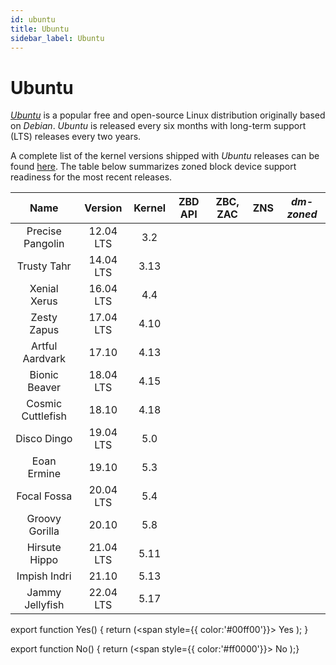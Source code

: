 ```yaml
---
id: ubuntu
title: Ubuntu
sidebar_label: Ubuntu
---
```


# Ubuntu

*<a href="https://www.ubuntu.com" target="_blank">Ubuntu</a>* is a popular free and open-source Linux distribution originally based on *Debian*. *Ubuntu* is released every six months with long-term support (LTS) releases every two years.

A complete list of the kernel versions shipped with *Ubuntu* releases can be found <a href="https://en.wikipedia.org/wiki/Ubuntu_version_history#Table_of_versions" target="_blank">here</a>. The table below summarizes zoned block device support readiness for the most recent releases.

<center>

|Name|Version|Kernel|ZBD API|ZBC, ZAC|ZNS|*dm-zoned*|
|:-----:|:-----:|:----:|:-----:|:------:|:----:|:--------:| 
|Precise Pangolin|12.04 LTS|3.2|<No/>|<No/>|<No/>|<No/>|
|Trusty Tahr|14.04 LTS|3.13|<No/>|<No/>|<No/>|<No/>|
|Xenial Xerus|16.04 LTS|4.4|<No/>|<No/>|<No/> |<No/>|
|Zesty Zapus|17.04 LTS|4.10|<Yes/>|<No/>|<No/> |<No/>|
|Artful Aardvark|17.10|4.13|<Yes/>|<Yes/>|<No/> |<No/>|
|Bionic Beaver|18.04 LTS|4.15|<Yes/>|<Yes/>|<No/> |<No/>|
|Cosmic Cuttlefish|18.10|4.18|<Yes/>|<Yes/>|<No/> |<No/>|
|Disco Dingo|19.04 LTS|5.0|<Yes/>|<Yes/>|<No/> |<No/>|
|Eoan Ermine|19.10|5.3|<Yes/>|<Yes/>|<No/> |<No/>|
|Focal Fossa|20.04 LTS|5.4|<Yes/>|<Yes/>|<No/> |<No/>|
|Groovy Gorilla|20.10|5.8|<Yes/>|<Yes/>|<No/> |<No/>|
|Hirsute Hippo|21.04 LTS|5.11|<Yes/>|<Yes/>|<Yes/> |<No/>|
|Impish Indri|21.10|5.13|<Yes/>|<Yes/>|<Yes/> |<No/>|
|Jammy Jellyfish|22.04 LTS|5.17|<Yes/>|<Yes/>|<Yes/> |<No/>|

</center>

export function Yes() { return (<span style={{ color:'#00ff00'}}> Yes </span> ); }

export function No() { return (<span style={{ color:'#ff0000'}}> No </span>);}
